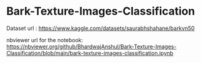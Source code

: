 # Bark-Texture-Images-Classification

Dataset url : https://www.kaggle.com/datasets/saurabhshahane/barkvn50

nbviewer url for the notebook: https://nbviewer.org/github/BhardwajAnshul/Bark-Texture-Images-Classification/blob/main/bark-texture-images-classification.ipynb